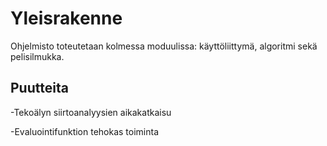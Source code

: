 # Yleisrakenne

Ohjelmisto toteutetaan kolmessa moduulissa: käyttöliittymä, algoritmi sekä pelisilmukka.

## Puutteita

-Tekoälyn siirtoanalyysien aikakatkaisu

-Evaluointifunktion tehokas toiminta
